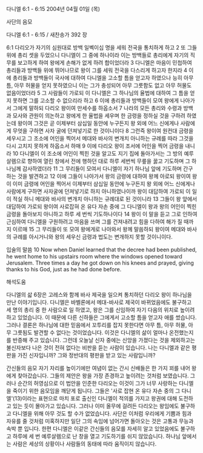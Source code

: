 다니엘 6:1 - 6:15 
2004년 04월 01일 (목)

사단의 음모



다니엘 6:1 - 6:15 / 새찬송가 392 장


6:1 다리오가 자기의 심원대로 방백 일벡이십 명을 세워 전국을 통치하게 하고 2 또 그들 위에 총리 셋을 두었으니 다니엘이 그 중에 하나이라 이는 방백들로 총리에게 자기의 직무를 보고하게 하여 왕에게 손해가 없게 하려 합이었더라 3 다니엘은 마음이 민첩하여 총리들과 방백들 위에 뛰어나므로 왕이 그를 세워 전국을 다스리게 하고자 한지라 4 이에 총리들과 방백들이 국사에 대하여 다니엘을 고소할 틈을 얻고자 하였으나 능히 아무 틈, 아무 허물을 얻지 못하였으니 이는 그가 충성되어 아무 그릇함도 없고 아무 허물도 없음이었더라 5 그 사람들이 가로되 이 다니엘은 그 하나님의 율법에 대하여 그 틈을 얻지 못하면 그를 고소할  수 없으리라 하고 6 이에 총리들과 방백들이 모여 왕에게 나아가서 그에게 말하되 다리오 왕이여 만세수를 하옵소서 7 나라의 모든 총리와 수령과 방백과 모사와 관원이 의논하고 왕에게 한 율법을 세우며 한 금령을 정하실 것을 구하려 하였는데 왕이여 그것은 곧 이제부터 삼십일 동안에 누구든지 왕 외에 어느 신에게나 사람에게 무엇을 구하면 사자 굴에 던져넣기로 한 것이니이다 8 그런즉 왕이여 원컨대 금령을 세우시고 그 조소에 어인을 찍어서 메대와 바사의 변개치 아니하는 규례를 따라 그것을 다시 고치지 못하게 하옵소서 하매 9 이에 다리오 왕이 조서에 어인을 찍어 금령을 내니라 10 다니엘이 이 조소에 어인이 찍힌 것을 알고도 지기 집에 돌아가서는 그 방의 예루살렘으로 향하여 열린 창에서 전에 행하던 대로 하루 세번씩 무릎을 꿇고 기도하며 그 하나님께 감사하였더라 11 그 무리들이 모여서 다니엘이 자기 하나님 앞에 기도하며 간구하는 것을 발견하고 12 이에 그들이 나아가서 왕의 금령에 대하여 왕께 아로되 왕이여 왕이 이미 금령에 어인을 찍어서 이제부터 삼십일 동안에 누구든지 왕 외에 어느 신에게나 사람에게 구하면 사자굴에 던져넣기로 하지 아니하였나이까 왕이 대답하여 가로되 이 일이 적실 하니 메대와 바사의 변개치 아니하는 규례대로 된 것이니라 13 그들이 왕 앞에서 대답하여 가로되 왕이여 사로잡혀 온 유다 자손 중에 그 다니엘이 왕과 왕의 어인이 찍힌 금령을 돌아보지 아니하고 하루 세 번씩 기도하나이다 14 왕이 이 말을 듣고 그로 인하여 근심하여 다니엘을 구원하려고 마음을 쓰며 그를 건져내려고 힘을 다하여 해가 질 때까지 이르매 15 그 무리들이 또 모여 왕에게로 나아와서 왕께 말씀하되 왕이여 메대와 바사의 규례를 아시거니와 왕의 세우신 금령과 법도는 변개하지 못할 것이니이다.

입술의 말씀
10 Now when Daniel learned that the decree had been published, he went home to his upstairs room where the windows opened toward Jerusalem.  Three times a day he got down on his knees and prayed, giving thanks to his God, just as he had done before.

해석도움





다니엘의 삷
6장은 고레스와 함께 바사 제국을 일으켜 통치하던 다리오 왕이 하나님을 만난 이야기입니다.  다니엘은 바벨론에서 메대-바사로 제국이 바뀌었음에도 불구하고 세 명의 총리 중 한 사람으로 일 하였고, 왕은 그를 신임하여 자기 다음의 위치로 높이려 하고 있었습니다.  이 때문에 다른 신하들은 그에게서 고소할 틈을 얻고자 애를 썼습니다.  그러나 결론은 하나님에 대한 믿음에서 꼬투리를 잡지 못한다면 아무 틈, 아무 허물, 아무 그릇됨도 발견할 수 없다는 것이었습니다.  이것은 다니엘의 삶이 얼마나 온전했는지를 반증해 주고 있습니다.  그런데 오늘날 신자 중에는 신앙을 가졌다는 것을 제외하고는 불신자보다 나은 것이 전혀 없다는 비판을 듣는 사람이 있습니다.  나는 다니엘과 같은 평판을 가진 신자입니까?  그와 정반대의 평판을 받고 있는 사람입니까?

간신들의 음모
자기 자리를 높이기에만 여념이 없는 간시
신배들은 한 가지 꾀를 내어 왕에게 찾아갔습니다.  그들의 제안은 왕을 가장 존경하고 높이려는 것처럼 보였습니다.  그러나 순간의 허영심으로 이 법안을 인준한 다리오는 이것이 그가 너무 사랑하는 다니엘을 죽이기 위한 음모임을 깨닫게 됩니다.  그들은 '사로 잡현 온 유다 자손 중의 그 다니엘'(13)이라는 표현으로 마치 포로 출신인 다니엘이 적의를 가지고 왕권에 대해 도전하고 있는 듯이 몰아가고 있습니다.  그러나 이미 올무에 걸려든 다리오는 왕임에도 불구하고 다니엘을 위해 아무 것도 할 수가 없었습니다.  사단은 이처럼 우리에게 기쁨과 힘과 자유를 줄 것처럼 미혹하지만 일단 그의 속임에 넘어가면 돌아오는 것은 고통과 무능과 속박 뿐 입니다.  한편 다니엘은 이같은 간신들의 음모를 자세히 알고 있었음에도 불구하고 하루에 세 번 예루살렘으로 난 창을 열고 기도하기를 쉬지 않았습니다.  하나님 앞에서는 사람은 세상의 상황이나 사람들의 동태에 따라 움직이지 않습니다.